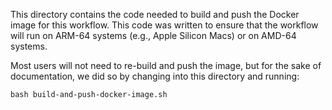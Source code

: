 This directory contains the code needed to build and push the Docker image for this workflow. This code was written to ensure that the workflow will run on ARM-64 systems (e.g., Apple Silicon Macs) or on AMD-64 systems.

Most users will not need to re-build and push the image, but for the sake of documentation, we did so by changing into this directory and running:

```
bash build-and-push-docker-image.sh
```
